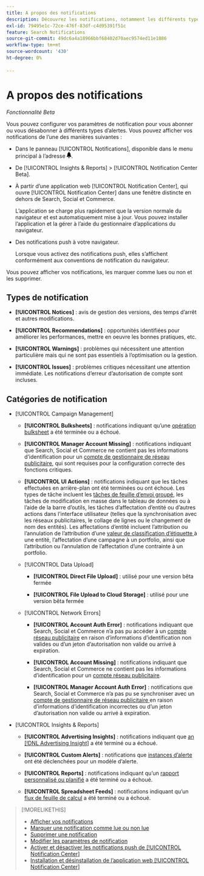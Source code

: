 ```yaml
---
title: A propos des notifications
description: Découvrez les notifications, notamment les différents types et catégories.
exl-id: 79495e1c-72ce-476f-83df-c4d95391f51c
feature: Search Notifications
source-git-commit: 49dc6a4a18966bbf68402d70aec9574ed11e1886
workflow-type: tm+mt
source-wordcount: '430'
ht-degree: 0%

---
```


# A propos des notifications

*Fonctionnalité Beta*

Vous pouvez configurer vos paramètres de notification pour vous abonner ou vous désabonner à différents types d’alertes. Vous pouvez afficher vos notifications de l’une des manières suivantes :

* Dans le panneau [!UICONTROL Notifications], disponible dans le menu principal à l’adresse ![Notifications](/help/search-social-commerce/assets/notifications-panel.png "Notifications").

* De [!UICONTROL Insights & Reports] > [!UICONTROL Notification Center Beta].

* À partir d’une application web [!UICONTROL Notification Center], qui ouvre [!UICONTROL Notification Center] dans une fenêtre distincte en dehors de Search, Social et Commerce.

  L’application se charge plus rapidement que la version normale du navigateur et est automatiquement mise à jour. Vous pouvez installer l’application et la gérer à l’aide du gestionnaire d’applications du navigateur.

* Des notifications push à votre navigateur.

  Lorsque vous activez des notifications push, elles s’affichent conformément aux conventions de notification du navigateur.

Vous pouvez afficher vos notifications, les marquer comme lues ou non et les supprimer.

## Types de notification

* **[!UICONTROL Notices]** : avis de gestion des versions, des temps d’arrêt et autres modifications.

* **[!UICONTROL Recommendations]** : opportunités identifiées pour améliorer les performances, mettre en oeuvre les bonnes pratiques, etc.

* **[!UICONTROL Warnings]** : problèmes qui nécessitent une attention particulière mais qui ne sont pas essentiels à l’optimisation ou la gestion.

* **[!UICONTROL Issues]** : problèmes critiques nécessitant une attention immédiate. Les notifications d’erreur d’autorisation de compte sont incluses.

## Catégories de notification

* [!UICONTROL Campaign Management]

   * **[!UICONTROL Bulksheets]** : notifications indiquant qu’une [opération bulksheet](/help/search-social-commerce/campaign-management/bulksheets/bulksheet-about.md) a été terminée ou a échoué.

   * **[!UICONTROL Manager Account Missing]** : notifications indiquant que Search, Social et Commerce ne contient pas les informations d’identification pour un [compte de gestionnaire de réseau publicitaire](/help/search-social-commerce/admin/manager-accounts.md), qui sont requises pour la configuration correcte des fonctions critiques.

   * **[!UICONTROL UI Actions]** : notifications indiquant que les tâches effectuées en arrière-plan ont été terminées ou ont échoué. Les types de tâche incluent les [tâches de feuille d’envoi groupé](/help/search-social-commerce/campaign-management/bulksheets/bulksheet-about.md), les tâches de modification en masse dans le tableau de données ou à l’aide de la barre d’outils, les tâches d’affectation d’entité ou d’autres actions dans l’interface utilisateur (telles que la synchronisation avec les réseaux publicitaires, le collage de lignes ou le changement de nom des entités). Les affectations d’entité incluent l’attribution ou l’annulation de l’attribution d’une [ valeur de classification d’étiquette ](/help/search-social-commerce/campaign-management/label-classifications/classification-about.md) à une entité, l’affectation d’une campagne à un portfolio, ainsi que l’attribution ou l’annulation de l’affectation d’une contrainte à un portfolio.<!--Link "constraint" to constraint-about.md if that file is ever public -->

   * [!UICONTROL Data Upload]

      * **[!UICONTROL Direct File Upload]** : utilisé pour une version bêta fermée

      * **[!UICONTROL File Upload to Cloud Storage]** : utilisé pour une version bêta fermée

   * [!UICONTROL Network Errors]

      * **[!UICONTROL Account Auth Error]** : notifications indiquant que Search, Social et Commerce n’a pas pu accéder à un [compte réseau publicitaire](/help/search-social-commerce/campaign-management/accounts/ad-network-account-about.md) en raison d’informations d’identification non valides ou d’un jeton d’autorisation non valide ou arrivé à expiration.

      * **[!UICONTROL Account Missing]** : notifications indiquant que Search, Social et Commerce ne contient pas les informations d’identification pour un [compte réseau publicitaire](/help/search-social-commerce/campaign-management/accounts/ad-network-account-about.md).

      * **[!UICONTROL Manager Account Auth Error]** : notifications que Search, Social et Commerce n’a pas pu se synchroniser avec un [ compte de gestionnaire de réseau publicitaire ](/help/search-social-commerce/admin/manager-accounts.md) en raison d’informations d’identification incorrectes ou d’un jeton d’autorisation non valide ou arrivé à expiration.

  <!--
  * [!UICONTROL Setup Errors]
  
    * **[!UICONTROL Adobe Analytics Tracking Setup Error]**: : Notifications that the [!UICONTROL Landing Page Suffix] value is incorrect, missing, or contains an incorrect [AMO ID template](/help/integrations/analytics/ids.md#amo-id-formats); the [!UICONTROL Tracking Template] is incorrect or missing; or the [!UICONTROL Landing Page Suffix] or [!UICONTROL Tracking Template] is overridden at a lower level by an incorrect value. Separate notifications are sent a) for errors at the account level and b) for errors at the campaign and lower levels.
    
    * **[!UICONTROL Manager Account Missing]**: Notifications that Search, Social, & Commerce is missing the credentials for an [ad network manager account](/help/search-social-commerce/admin/manager-accounts.md), which are required for the correct setup of critical functions.
  -->

* [!UICONTROL Insights & Reports]

   * **[!UICONTROL Advertising Insights]** : notifications indiquant que [an [!DNL Advertising Insight]](/help/search-social-commerce/advertising-insights/insight-about.md) a été terminé ou a échoué.

   * **[!UICONTROL Custom Alerts]** : notifications que [instances d’alerte](/help/search-social-commerce/alerts/alert-about.md) ont été déclenchées pour un modèle d’alerte.

   * **[!UICONTROL Reports]** : notifications indiquant qu’un [rapport personnalisé ou planifié](/help/search-social-commerce/reports/report-about.md) a été terminé ou a échoué.

   * **[!UICONTROL Spreadsheet Feeds]** : notifications indiquant qu’un [flux de feuille de calcul](/help/search-social-commerce/reports/automation/spreadsheet-feeds/spreadsheet-feed-about.md) a été terminé ou a échoué.

<!--
* [!UICONTROL Optimization]

  * **[!UICONTROL Accuracy]**: 

-->

<!--
* [!UICONTROL Portfolio Management]

  * **[!UICONTROL Simulation Report]**: 

-->

<!--
* [!UICONTROL System]

  * **[!UICONTROL Change Management]**: 

-->

>[!MORELIKETHIS]
>
>* [Afficher vos notifications](notification-view.md)
>* [Marquer une notification comme lue ou non lue](notification-mark-read-unread.md)
>* [Supprimer une notification](notification-delete.md)
>* [Modifier les paramètres de notification](notification-edit.md)
>* [Activer et désactiver les notifications push de [!UICONTROL Notification Center]](notifications-push-enable-disable.md)
>* [Installation et désinstallation de l’application web [!UICONTROL Notification Center]](notification-app-install-uninstall.md)
